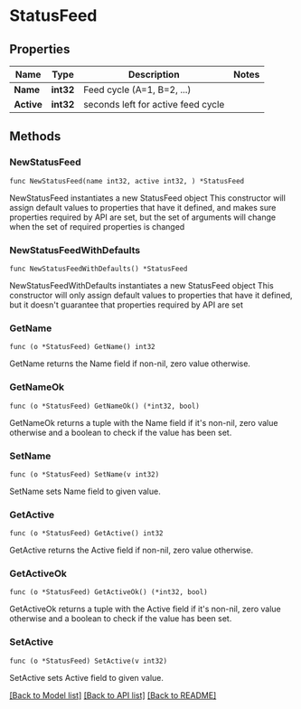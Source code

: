 # StatusFeed

## Properties

Name | Type | Description | Notes
------------ | ------------- | ------------- | -------------
**Name** | **int32** | Feed cycle (A&#x3D;1, B&#x3D;2, ...) | 
**Active** | **int32** | seconds left for active feed cycle | 

## Methods

### NewStatusFeed

`func NewStatusFeed(name int32, active int32, ) *StatusFeed`

NewStatusFeed instantiates a new StatusFeed object
This constructor will assign default values to properties that have it defined,
and makes sure properties required by API are set, but the set of arguments
will change when the set of required properties is changed

### NewStatusFeedWithDefaults

`func NewStatusFeedWithDefaults() *StatusFeed`

NewStatusFeedWithDefaults instantiates a new StatusFeed object
This constructor will only assign default values to properties that have it defined,
but it doesn't guarantee that properties required by API are set

### GetName

`func (o *StatusFeed) GetName() int32`

GetName returns the Name field if non-nil, zero value otherwise.

### GetNameOk

`func (o *StatusFeed) GetNameOk() (*int32, bool)`

GetNameOk returns a tuple with the Name field if it's non-nil, zero value otherwise
and a boolean to check if the value has been set.

### SetName

`func (o *StatusFeed) SetName(v int32)`

SetName sets Name field to given value.


### GetActive

`func (o *StatusFeed) GetActive() int32`

GetActive returns the Active field if non-nil, zero value otherwise.

### GetActiveOk

`func (o *StatusFeed) GetActiveOk() (*int32, bool)`

GetActiveOk returns a tuple with the Active field if it's non-nil, zero value otherwise
and a boolean to check if the value has been set.

### SetActive

`func (o *StatusFeed) SetActive(v int32)`

SetActive sets Active field to given value.



[[Back to Model list]](../README.md#documentation-for-models) [[Back to API list]](../README.md#documentation-for-api-endpoints) [[Back to README]](../README.md)


